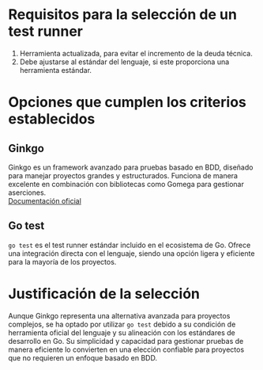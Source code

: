 # Requisitos para la selección de un test runner
1. Herramienta actualizada, para evitar el incremento de la deuda técnica.
2. Debe ajustarse al estándar del lenguaje, si este proporciona una herramienta estándar.

# Opciones que cumplen los criterios establecidos

## **Ginkgo**  
Ginkgo es un framework avanzado para pruebas basado en BDD, diseñado para manejar proyectos grandes y estructurados. Funciona de manera excelente en combinación con bibliotecas como Gomega para gestionar aserciones.  
[Documentación oficial](https://github.com/onsi/ginkgo)

## **Go test**  
`go test` es el test runner estándar incluido en el ecosistema de Go. Ofrece una integración directa con el lenguaje, siendo una opción ligera y eficiente para la mayoría de los proyectos.

# Justificación de la selección

Aunque Ginkgo representa una alternativa avanzada para proyectos complejos, se ha optado por utilizar `go test` debido a su condición de herramienta oficial del lenguaje y su alineación con los estándares de desarrollo en Go. Su simplicidad y capacidad para gestionar pruebas de manera eficiente lo convierten en una elección confiable para proyectos que no requieren un enfoque basado en BDD.